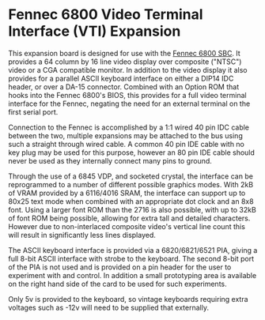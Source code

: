 # Fennec 6800 Video Terminal Interface (VTI) Expansion

This expansion board is designed for use with the [Fennec 6800 SBC](https://github.com/ChartreuseK/Fennec6800). It provides a 64 column by 16 line video display over composite ("NTSC") video or a CGA compatible monitor. In addition to the video display it also provides for a parallel ASCII keyboard interface on either a DIP14 IDC header, or over a DA-15 connector. Combined with an Option ROM that hooks into the Fennec 6800's BIOS, this provides for a full video terminal interface for the Fennec, negating the need for an external terminal on the first serial port. 

Connection to the Fennec is accomplished by a 1:1 wired 40 pin IDC cable between the two, multiple expansions may be attached to the bus using such a straight through wired cable. A common 40 pin IDE cable with no key plug may be used for this purpose, however an 80 pin IDE cable should never be used as they internally connect many pins to ground.

Through the use of a 6845 VDP, and socketed crystal, the interface can be reprogrammed to a number of different possible graphics modes. With 2kB of VRAM provided by a 6116/4016 SRAM, the interface can support up to 80x25 text mode when combined with an appropriate dot clock and an 8x8 font. Using a larger font ROM than the 2716 is also possible, with up to 32kB of font ROM being possible, allowing for extra tall and detailed characters. However due to non-interlaced composite video's vertical line count this will result in significantly less lines displayed. 

The ASCII keyboard interface is provided via a 6820/6821/6521 PIA, giving a full 8-bit ASCII interface with strobe to the keyboard. The second 8-bit port of the PIA is not used and is provided on a pin header for the user to experiment with and control. In addition a small prototyping area is available on the right hand side of the card to be used for such experiments.

Only 5v is provided to the keyboard, so vintage keyboards requiring extra voltages such as -12v will need to be supplied that externally. 
